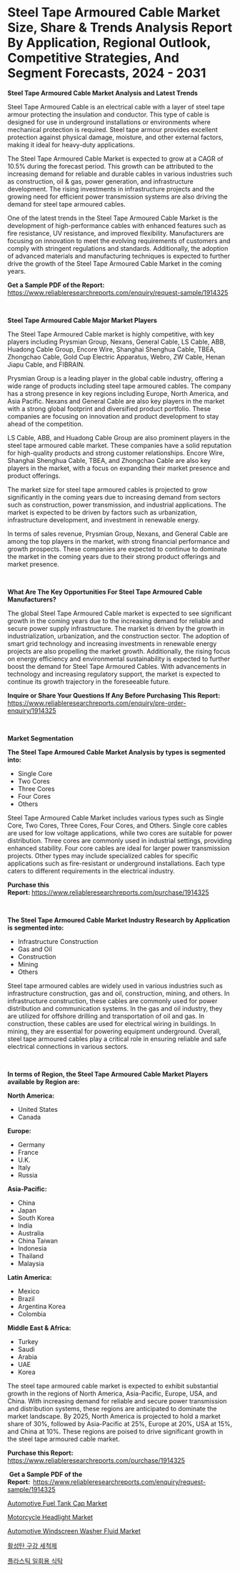 <p><h1>Steel Tape Armoured Cable Market Size, Share & Trends Analysis Report By Application, Regional Outlook, Competitive Strategies, And Segment Forecasts, 2024 - 2031</h1></p><p><strong>Steel Tape Armoured Cable Market Analysis and Latest Trends</strong></p>
<p><p>Steel Tape Armoured Cable is an electrical cable with a layer of steel tape armour protecting the insulation and conductor. This type of cable is designed for use in underground installations or environments where mechanical protection is required. Steel tape armour provides excellent protection against physical damage, moisture, and other external factors, making it ideal for heavy-duty applications.</p><p>The Steel Tape Armoured Cable Market is expected to grow at a CAGR of 10.5% during the forecast period. This growth can be attributed to the increasing demand for reliable and durable cables in various industries such as construction, oil & gas, power generation, and infrastructure development. The rising investments in infrastructure projects and the growing need for efficient power transmission systems are also driving the demand for steel tape armoured cables.</p><p>One of the latest trends in the Steel Tape Armoured Cable Market is the development of high-performance cables with enhanced features such as fire resistance, UV resistance, and improved flexibility. Manufacturers are focusing on innovation to meet the evolving requirements of customers and comply with stringent regulations and standards. Additionally, the adoption of advanced materials and manufacturing techniques is expected to further drive the growth of the Steel Tape Armoured Cable Market in the coming years.</p></p>
<p><strong>Get a Sample PDF of the Report:&nbsp;</strong> <a href="https://www.reliableresearchreports.com/enquiry/request-sample/1914325">https://www.reliableresearchreports.com/enquiry/request-sample/1914325</a></p>
<p>&nbsp;</p>
<p><strong>Steel Tape Armoured Cable Major Market Players</strong></p>
<p><p>The Steel Tape Armoured Cable market is highly competitive, with key players including Prysmian Group, Nexans, General Cable, LS Cable, ABB, Huadong Cable Group, Encore Wire, Shanghai Shenghua Cable, TBEA, Zhongchao Cable, Gold Cup Electric Apparatus, Webro, ZW Cable, Henan Jiapu Cable, and FIBRAIN. </p><p>Prysmian Group is a leading player in the global cable industry, offering a wide range of products including steel tape armoured cables. The company has a strong presence in key regions including Europe, North America, and Asia Pacific. Nexans and General Cable are also key players in the market with a strong global footprint and diversified product portfolio. These companies are focusing on innovation and product development to stay ahead of the competition.</p><p>LS Cable, ABB, and Huadong Cable Group are also prominent players in the steel tape armoured cable market. These companies have a solid reputation for high-quality products and strong customer relationships. Encore Wire, Shanghai Shenghua Cable, TBEA, and Zhongchao Cable are also key players in the market, with a focus on expanding their market presence and product offerings.</p><p>The market size for steel tape armoured cables is projected to grow significantly in the coming years due to increasing demand from sectors such as construction, power transmission, and industrial applications. The market is expected to be driven by factors such as urbanization, infrastructure development, and investment in renewable energy. </p><p>In terms of sales revenue, Prysmian Group, Nexans, and General Cable are among the top players in the market, with strong financial performance and growth prospects. These companies are expected to continue to dominate the market in the coming years due to their strong product offerings and market presence.</p></p>
<p>&nbsp;</p>
<p><strong>What Are The Key Opportunities For Steel Tape Armoured Cable Manufacturers?</strong></p>
<p><p>The global Steel Tape Armoured Cable market is expected to see significant growth in the coming years due to the increasing demand for reliable and secure power supply infrastructure. The market is driven by the growth in industrialization, urbanization, and the construction sector. The adoption of smart grid technology and increasing investments in renewable energy projects are also propelling the market growth. Additionally, the rising focus on energy efficiency and environmental sustainability is expected to further boost the demand for Steel Tape Armoured Cables. With advancements in technology and increasing regulatory support, the market is expected to continue its growth trajectory in the foreseeable future.</p></p>
<p><strong>Inquire or Share Your Questions If Any Before Purchasing This Report:</strong> <a href="https://www.reliableresearchreports.com/enquiry/pre-order-enquiry/1914325">https://www.reliableresearchreports.com/enquiry/pre-order-enquiry/1914325</a></p>
<p>&nbsp;</p>
<p><strong>Market Segmentation</strong></p>
<p><strong>The Steel Tape Armoured Cable Market Analysis by types is segmented into:</strong></p>
<p><ul><li>Single Core</li><li>Two Cores</li><li>Three Cores</li><li>Four Cores</li><li>Others</li></ul></p>
<p><p>Steel Tape Armoured Cable Market includes various types such as Single Core, Two Cores, Three Cores, Four Cores, and Others. Single core cables are used for low voltage applications, while two cores are suitable for power distribution. Three cores are commonly used in industrial settings, providing enhanced stability. Four core cables are ideal for larger power transmission projects. Other types may include specialized cables for specific applications such as fire-resistant or underground installations. Each type caters to different requirements in the electrical industry.</p></p>
<p><strong>Purchase this Report:&nbsp;</strong><a href="https://www.reliableresearchreports.com/purchase/1914325">https://www.reliableresearchreports.com/purchase/1914325</a></p>
<p>&nbsp;</p>
<p><strong>The Steel Tape Armoured Cable Market Industry Research by Application is segmented into:</strong></p>
<p><ul><li>Infrastructure Construction</li><li>Gas and Oil</li><li>Construction</li><li>Mining</li><li>Others</li></ul></p>
<p><p>Steel tape armoured cables are widely used in various industries such as infrastructure construction, gas and oil, construction, mining, and others. In infrastructure construction, these cables are commonly used for power distribution and communication systems. In the gas and oil industry, they are utilized for offshore drilling and transportation of oil and gas. In construction, these cables are used for electrical wiring in buildings. In mining, they are essential for powering equipment underground. Overall, steel tape armoured cables play a critical role in ensuring reliable and safe electrical connections in various sectors.</p></p>
<p>&nbsp;</p>
<p><strong>In terms of Region, the Steel Tape Armoured Cable Market Players available by Region are:</strong></p>
<p>
    <p> <strong> North America: </strong>
        <ul>
            <li>United States</li>
            <li>Canada</li>
        </ul>
        </p> 
    <p> <strong> Europe: </strong>
        <ul>
            <li>Germany</li>
            <li>France</li>
            <li>U.K.</li>
            <li>Italy</li>
            <li>Russia</li>
        </ul>
        </p> 
    <p> <strong> Asia-Pacific: </strong>
        <ul>
            <li>China</li>
            <li>Japan</li>
            <li>South Korea</li>
            <li>India</li>
            <li>Australia</li>
            <li>China Taiwan</li>
            <li>Indonesia</li>
            <li>Thailand</li>
            <li>Malaysia</li>
        </ul>
        </p> 
    <p> <strong> Latin America: </strong>
        <ul>
            <li>Mexico</li>
            <li>Brazil</li>
            <li>Argentina Korea</li>
            <li>Colombia</li>
        </ul>
        </p> 
    <p> <strong> Middle East & Africa: </strong>
        <ul>
            <li>Turkey</li>
            <li>Saudi</li>
            <li>Arabia</li>
            <li>UAE</li>
            <li>Korea</li>
        </ul>
    </p>
    </p>
<p><p>The steel tape armoured cable market is expected to exhibit substantial growth in the regions of North America, Asia-Pacific, Europe, USA, and China. With increasing demand for reliable and secure power transmission and distribution systems, these regions are anticipated to dominate the market landscape. By 2025, North America is projected to hold a market share of 30%, followed by Asia-Pacific at 25%, Europe at 20%, USA at 15%, and China at 10%. These regions are poised to drive significant growth in the steel tape armoured cable market.</p></p>
<p><strong>Purchase this Report: </strong><a href="https://www.reliableresearchreports.com/purchase/1914325">https://www.reliableresearchreports.com/purchase/1914325</a></p>
<p>&nbsp;<strong>Get a Sample PDF of the Report:&nbsp;&nbsp;</strong><a href="https://www.reliableresearchreports.com/enquiry/request-sample/1914325">https://www.reliableresearchreports.com/enquiry/request-sample/1914325</a></p>
<p><strong></strong></p>
<p><p><a href="https://issuu.com/reportprime-2/docs/automotive-fuel-tank-cap-market-size-2030.pptx">Automotive Fuel Tank Cap Market</a></p><p><a href="https://github.com/sonuprakash1/Market-Research-Report-List-2/blob/main/motorcycle-headlight-market.md">Motorcycle Headlight Market</a></p><p><a href="https://issuu.com/reportprime-2/docs/automotive-windscreen-washer-fluid-market-size-203">Automotive Windscreen Washer Fluid Market</a></p><p><a href="https://github.com/trmesnao7959541/Market-Research-Report-List-1/blob/main/440415315129.md">활성탄 구강 세척제</a></p><p><a href="https://medium.com/@zolajenkins98/%EC%9D%BC%ED%9A%8C%EC%9A%A9-%ED%94%8C%EB%9D%BC%EC%8A%A4%ED%8B%B1-%EC%8B%9D%EA%B8%B0-%EC%8B%9C%EC%9E%A5-%EC%A1%B0%EC%82%AC-%EB%B3%B4%EA%B3%A0%EC%84%9C-2024%EB%85%84%EB%B6%80%ED%84%B0-2031%EB%85%84%EA%B9%8C%EC%A7%80%EC%9D%98-%EC%97%AD%EC%82%AC-%EB%B0%8F-%EC%98%88%EC%B8%A1-451ad8b0a101">플라스틱 일회용 식탁</a></p></p>